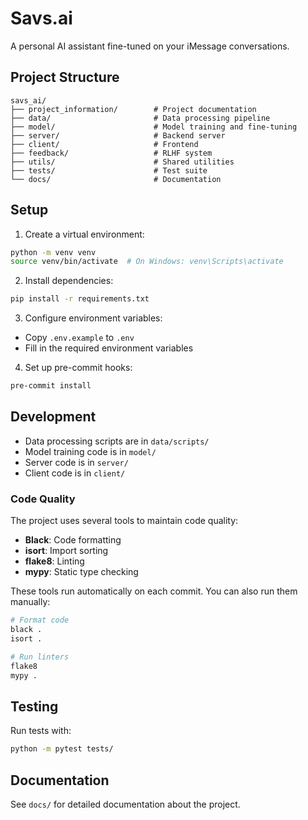 # Savs.ai

A personal AI assistant fine-tuned on your iMessage conversations.

## Project Structure

```
savs_ai/
├── project_information/        # Project documentation
├── data/                       # Data processing pipeline
├── model/                      # Model training and fine-tuning
├── server/                     # Backend server
├── client/                     # Frontend
├── feedback/                   # RLHF system
├── utils/                      # Shared utilities
├── tests/                      # Test suite
└── docs/                       # Documentation
```

## Setup

1. Create a virtual environment:
```bash
python -m venv venv
source venv/bin/activate  # On Windows: venv\Scripts\activate
```

2. Install dependencies:
```bash
pip install -r requirements.txt
```

3. Configure environment variables:
- Copy `.env.example` to `.env`
- Fill in the required environment variables

4. Set up pre-commit hooks:
```bash
pre-commit install
```

## Development

- Data processing scripts are in `data/scripts/`
- Model training code is in `model/`
- Server code is in `server/`
- Client code is in `client/`

### Code Quality

The project uses several tools to maintain code quality:

- **Black**: Code formatting
- **isort**: Import sorting
- **flake8**: Linting
- **mypy**: Static type checking

These tools run automatically on each commit. You can also run them manually:

```bash
# Format code
black .
isort .

# Run linters
flake8
mypy .
```

## Testing

Run tests with:
```bash
python -m pytest tests/
```

## Documentation

See `docs/` for detailed documentation about the project.
